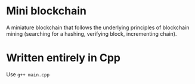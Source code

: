 # Mini blockchain

A miniature blockchain that follows the underlying principles of blockchain mining (searching for a hashing, verifying block, incrementing chain).

# Written entirely in Cpp

Use ```g++ main.cpp```
